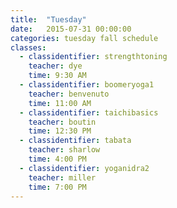 ```yaml
---
title:  "Tuesday"
date:   2015-07-31 00:00:00
categories: tuesday fall schedule
classes:
  - classidentifier: strengthtoning
    teacher: dye
    time: 9:30 AM
  - classidentifier: boomeryoga1
    teacher: benvenuto
    time: 11:00 AM
  - classidentifier: taichibasics
    teacher: boutin
    time: 12:30 PM
  - classidentifier: tabata
    teacher: sharlow
    time: 4:00 PM
  - classidentifier: yoganidra2
    teacher: miller
    time: 7:00 PM
---
```


